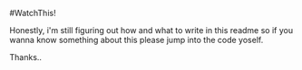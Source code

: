 #WatchThis!

Honestly, i'm still figuring out how and what to write in this readme so if you wanna know something about this please jump into the code yoself.

Thanks..
